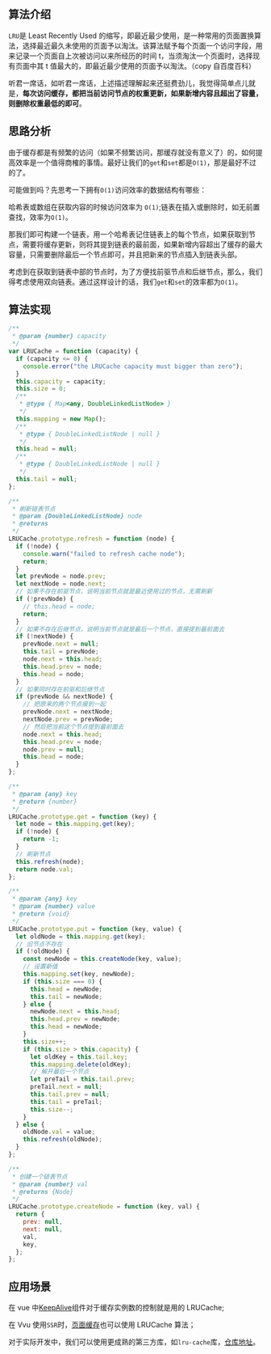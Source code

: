## 算法介绍

`LRU`是 Least Recently Used 的缩写，即最近最少使用，是一种常用的页面置换算法，选择最近最久未使用的页面予以淘汰。该算法赋予每个页面一个访问字段，用来记录一个页面自上次被访问以来所经历的时间 t，当须淘汰一个页面时，选择现有页面中其 t 值最大的，即最近最少使用的页面予以淘汰。（copy 自百度百科）

听君一席话，如听君一席话，上述描述理解起来还挺费劲儿，我觉得简单点儿就是，**每次访问缓存，都把当前访问节点的权重更新，如果新增内容且超出了容量，则删除权重最低的即可**。

## 思路分析

由于缓存都是有频繁的访问（如果不频繁访问，那缓存就没有意义了）的，如何提高效率是一个值得商榷的事情。最好让我们的`get`和`set`都是`O(1)`，那是最好不过的了。

可能做到吗？先思考一下拥有`O(1)`访问效率的数据结构有哪些：

哈希表或数组在获取内容的时候访问效率为 `O(1)`;链表在插入或删除时，如无前置查找，效率为`O(1)`。

那我们即可构建一个链表，用一个哈希表记住链表上的每个节点，如果获取到节点，需要将缓存更新，则将其提到链表的最前面，如果新增内容超出了缓存的最大容量，只需要删除最后一个节点即可，并且把新来的节点插入到链表头部。

考虑到在获取到链表中部的节点时，为了方便找前驱节点和后继节点，那么，我们得考虑使用双向链表。通过这样设计的话，我们`get`和`set`的效率都为`O(1)`。

## 算法实现

```JavaScript
/**
 * @param {number} capacity
 */
var LRUCache = function (capacity) {
  if (capacity <= 0) {
    console.error("the LRUCache capacity must bigger than zero");
  }
  this.capacity = capacity;
  this.size = 0;
  /**
   * @type { Map<any, DoubleLinkedListNode> }
   */
  this.mapping = new Map();
  /**
   * @type { DoubleLinkedListNode | null }
   */
  this.head = null;
  /**
   * @type { DoubleLinkedListNode | null }
   */
  this.tail = null;
};

/**
 * 刷新链表节点
 * @param {DoubleLinkedListNode} node
 * @returns
 */
LRUCache.prototype.refresh = function (node) {
  if (!node) {
    console.warn("failed to refresh cache node");
    return;
  }
  let prevNode = node.prev;
  let nextNode = node.next;
  // 如果不存在前驱节点，说明当前节点就是最近使用过的节点，无需刷新
  if (!prevNode) {
    // this.head = node;
    return;
  }
  // 如果不存在后继节点，说明当前节点就是最后一个节点，直接提到最前面去
  if (!nextNode) {
    prevNode.next = null;
    this.tail = prevNode;
    node.next = this.head;
    this.head.prev = node;
    this.head = node;
  }
  // 如果同时存在前驱和后继节点
  if (prevNode && nextNode) {
    // 把原来的两个节点接到一起
    prevNode.next = nextNode;
    nextNode.prev = prevNode;
    // 然后把当前这个节点提到最前面去
    node.next = this.head;
    this.head.prev = node;
    node.prev = null;
    this.head = node;
  }
};

/**
 * @param {any} key
 * @return {number}
 */
LRUCache.prototype.get = function (key) {
  let node = this.mapping.get(key);
  if (!node) {
    return -1;
  }
  // 刷新节点
  this.refresh(node);
  return node.val;
};

/**
 * @param {any} key
 * @param {number} value
 * @return {void}
 */
LRUCache.prototype.put = function (key, value) {
  let oldNode = this.mapping.get(key);
  // 旧节点不存在
  if (!oldNode) {
    const newNode = this.createNode(key, value);
    // 设置新值
    this.mapping.set(key, newNode);
    if (this.size === 0) {
      this.head = newNode;
      this.tail = newNode;
    } else {
      newNode.next = this.head;
      this.head.prev = newNode;
      this.head = newNode;
    }
    this.size++;
    if (this.size > this.capacity) {
      let oldKey = this.tail.key;
      this.mapping.delete(oldKey);
      // 解开最后一个节点
      let preTail = this.tail.prev;
      preTail.next = null;
      this.tail.prev = null;
      this.tail = preTail;
      this.size--;
    }
  } else {
    oldNode.val = value;
    this.refresh(oldNode);
  }
};

/**
 * 创建一个链表节点
 * @param {number} val
 * @returns {Node}
 */
LRUCache.prototype.createNode = function (key, val) {
  return {
    prev: null,
    next: null,
    val,
    key,
  };
};
```

## 应用场景

在 vue 中[KeepAlive](https://cn.vuejs.org/v2/api/#keep-alive)组件对于缓存实例数的控制就是用的 LRUCache;

在 Vvu 使用`SSR`时，[页面缓存](https://v2.ssr.vuejs.org/zh/guide/caching.html#%E7%BB%84%E4%BB%B6%E7%BA%A7%E5%88%AB%E7%BC%93%E5%AD%98-component-level-caching)也可以使用 LRUCache 算法；

对于实际开发中，我们可以使用更成熟的第三方库，如`lru-cache`库，[仓库地址](https://github.com/isaacs/node-lru-cache)。
